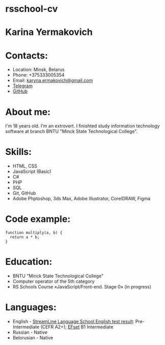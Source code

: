 # rsschool-cv
# Karina Yermakovich

# Contacts:
+ Location: Minsk, Belarus
+ Phone: +375333005354
+ Email: karyna.ermakovich@gmail.com
+ [Telegram](https://t.me/karynayerm)
+ [GitHub](https://github.com/Karynayerm)
# About me:
I'm 18 years old. I'm an extrovert. I finishted study information technology software at branch BNTU "Minck State Technological College".
# Skills:
+ HTML, CSS
+ JavaScript (Basic)
+ C#
+ PHP
+ SQL
+ Git, GitHub
+ Adobe Phptoshop, 3ds Max, Adobe Illustrator, CorelDRAW, Figma
# Code example:
```
function multiply(a, b) {
  return a * b;
}
```
# Education:
+ BNTU "Minck State Technological College"
+ Сomputer operator of the 5th category
+ RS Schools Course «JavaScript/Front-end. Stage 0» (in progress)
# Languages:
* English - [StreamLine Language School English test result](https://test.str.by): Pre-Intermediate (CEFR A2+); [EFset](www.efset.org) B1 Intermediate  
* Russian - Native
* Belorusian - Native

